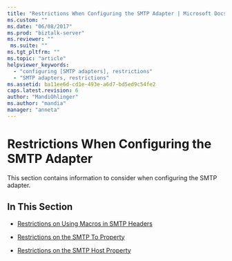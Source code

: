 ```yaml
---
title: "Restrictions When Configuring the SMTP Adapter | Microsoft Docs"
ms.custom: ""
ms.date: "06/08/2017"
ms.prod: "biztalk-server"
ms.reviewer: ""
 ms.suite: ""
ms.tgt_pltfrm: ""
ms.topic: "article"
helpviewer_keywords: 
  - "configuring [SMTP adapters], restrictions"
  - "SMTP adapters, restrictions"
ms.assetid: ba11ee6d-cd1e-493e-a6d7-bd5ed9c54fe2
caps.latest.revision: 6
author: "MandiOhlinger"
ms.author: "mandia"
manager: "anneta"
---
```

# Restrictions When Configuring the SMTP Adapter
This section contains information to consider when configuring the SMTP adapter.  
  
## In This Section  
  
-   [Restrictions on Using Macros in SMTP Headers](../core/restrictions-on-using-macros-in-smtp-headers.md)  
  
-   [Restrictions on the SMTP To Property](../core/restrictions-on-the-smtp-to-property.md)  
  
-   [Restrictions on the SMTP Host Property](../core/restrictions-on-the-smtp-host-property.md)